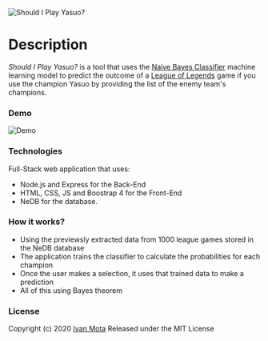 ![Should I Play Yasuo?](https://i.ibb.co/w6R8Cnj/Logo.png)
# Description
*Should I Play Yasuo?* is a tool that uses the [Naive Bayes Classifier](https://en.wikipedia.org/wiki/Naive_Bayes_classifier) machine learning model to predict the outcome of a [League of Legends](https://na.leagueoflegends.com/en-us/) game if you use the champion Yasuo by providing the list of the enemy team's champions.

### Demo
![Demo](https://i.ibb.co/gr49y52/GIF.gif)

### Technologies
Full-Stack web application that uses:
* Node.js and Express for the Back-End
* HTML, CSS, JS and Boostrap 4 for the Front-End
* NeDB for the database.

### How it works?
* Using the previewsly extracted data from 1000 league games stored in the NeDB database
* The application trains the classifier to calculate the probabilities for each champion
* Once the user makes a selection, it uses that trained data to make a prediction
* All of this using Bayes theorem

### License
Copyright (c) 2020 [Ivan Mota](https://ivanmtta.github.io/)
Released under the MIT License
